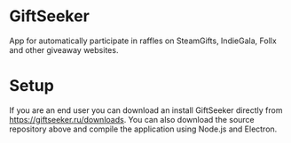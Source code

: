 # GiftSeeker
App for automatically participate in raffles on SteamGifts, IndieGala, Follx and other giveaway websites.
# Setup
If you are an end user you can download an install GiftSeeker directly from https://giftseeker.ru/downloads.
You can also download the source repository above and compile the application using Node.js and Electron.

